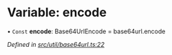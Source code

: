 # Variable: encode

• `Const` **encode**: Base64UrlEncode = base64url.encode

*Defined in [src/util/base64url.ts:22](https://github.com/panva/jose/blob/v3.8.0/src/util/base64url.ts#L22)*
